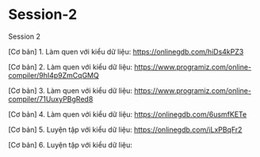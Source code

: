 # Session-2
Session 2

[Cơ bản] 1. Làm quen với kiểu dữ liệu: https://onlinegdb.com/hiDs4kPZ3

[Cơ bản] 2. Làm quen với kiểu dữ liệu: https://www.programiz.com/online-compiler/9hI4p9ZmCqGMQ

[Cơ bản] 3. Làm quen với kiểu dữ liệu: https://www.programiz.com/online-compiler/71UuxyPBgRed8

[Cơ bản] 4. Làm quen với kiểu dữ liệu: https://onlinegdb.com/6usmfKETe

[Cơ bản] 5. Luyện tập với kiểu dữ liệu: https://onlinegdb.com/iLxPBqFr2

[Cơ bản] 6. Luyện tập với kiểu dữ liệu: 
